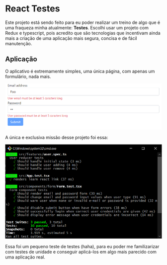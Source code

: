 # React Testes

Este projeto está sendo feito para eu poder realizar um treino de algo que é uma fraqueza minha atualmente: **Testes**.
Escolhi usar um projeto com Redux e typescript, pois acredito que são tecnologias que incentivam ainda mais a criação de uma aplicação mais segura, concisa e de fácil manutenção.

## Aplicação
O aplicativo é extremamente simples, uma única página, com apenas um formulário, nada mais.

![Imagem de um formulário simples](app.png "Aplicação")

A única e exclusiva missão desse projeto foi essa:

![Imagem de um terminal com os testes passando](testes.png "terminal com testes")

Essa foi um pequeno teste de testes (haha), para eu poder me familizarizar com testes de unidade e conseguir aplicá-los em algo mais parecido com uma aplicação real.
